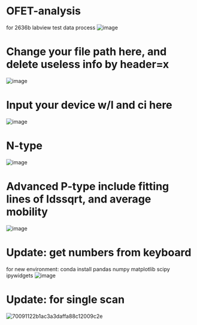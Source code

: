 # OFET-analysis
for 2636b labview test data process
![image](https://user-images.githubusercontent.com/130371687/231046774-7108ec56-e855-4197-93c3-5fa89850823a.png)
# Change your file path here, and delete useless info by header=x
![image](https://user-images.githubusercontent.com/130371687/230909781-ec729cc0-f978-49e1-89ec-6a374ada9c3d.png)
# Input your device w/l and ci here
![image](https://user-images.githubusercontent.com/130371687/230910022-42ef5795-8e0c-4652-90bd-51bb12938f1d.png)
# N-type
![image](https://user-images.githubusercontent.com/130371687/236438055-75e661ea-fa85-45c3-a1a2-df3cacc5e6c7.png)
# Advanced P-type include fitting lines of Idssqrt, and average mobility
![image](https://user-images.githubusercontent.com/130371687/236437693-4d16c96b-252e-45d7-b4d4-a1fb340c55f3.png)
# Update: get numbers from keyboard
for new environment:
conda install pandas numpy matplotlib scipy ipywidgets
![image](https://user-images.githubusercontent.com/130371687/236629614-af035bb8-f3f1-4fa4-8de7-bf995fe55003.png)
# Update: for single scan
![70091122b1ac3a3daffa88c12009c2e](https://github.com/chengtaili/OFET-analysis/assets/130371687/addf76bc-5e58-42f9-a697-2e12b2195d39)
